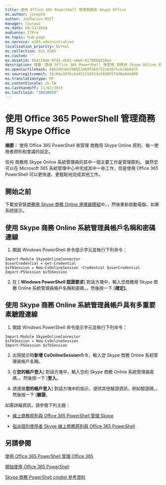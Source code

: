 ```yaml
---
title: 使用 Office 365 PowerShell 管理商務用 Skype Office
ms.author: josephd
author: JoeDavies-MSFT
manager: laurawi
ms.date: 09/13/2018
audience: ITPro
ms.topic: hub-page
ms.service: o365-administration
localization_priority: Normal
ms.collection: Ent_O365
ms.custom: ''
ms.assetid: 054c16e6-9fd1-4e85-a0e6-81788b8410ea
description: 摘要︰使用 Office 365 PowerShell 來管理 商務用 Skype Online 原則、每一使用者原則和會議的設定。
ms.openlocfilehash: 48b10038e396953469f4b0732103671cbc6b0d75
ms.sourcegitcommit: 35c04a3d76cbe851110553e5930557248e8d4d89
ms.translationtype: MT
ms.contentlocale: zh-TW
ms.lasthandoff: 11/07/2019
ms.locfileid: "38030938"
---
```

# <a name="manage-skype-for-business-online-with-office-365-powershell"></a>使用 Office 365 PowerShell 管理商務用 Skype Office

 **摘要︰** 使用 Office 365 PowerShell 來管理 商務用 Skype Online 原則、每一使用者原則和會議的設定。
  
任何 商務用 Skype Online 系統管理員的其中一個主要工作是管理原則。 雖然您可以在 Microsoft 365 系統管理中心中完成其中一些工作，但是使用 Office 365 PowerShell 可以更快速、更輕鬆地完成其他工作。 

## <a name="before-you-start"></a>開始之前

下載並安裝[商務用 Skype 商務 Online 連接器模組](https://www.microsoft.com/download/details.aspx?id=39366)中，，然後重新啟動電腦，如果系統提示。


## <a name="connect-using-a-skype-for-business-online-administrator-account-name-and-password"></a>使用 Skype 商務 Online 系統管理員帳戶名稱和密碼連線

1. 開啟 Windows PowerShell 命令提示字元並執行下列命令： 
    
  ```
  Import-Module SkypeOnlineConnector
  $userCredential = Get-Credential
  $sfbSession = New-CsOnlineSession -Credential $userCredential
  Import-PSSession $sfbSession
  ```

2. 在 [ **Windows PowerShell 認證要求**] 對話方塊中，輸入您商務用 Skype 商務 Online 系統管理員帳戶名稱和密碼，，然後按一下 [**確定]**。


## <a name="connect-using-a-skype-for-business-online-administrator-account-with-multifactor-authentication"></a>使用 Skype 商務 Online 系統管理員帳戶具有多重要素驗證連線

1. 開啟 Windows PowerShell 命令提示字元並執行下列命令：

  ```
  Import-Module SkypeOnlineConnector
  $sfbSession = New-CsOnlineSession
  Import-PSSession $sfbSession
  ```

2. 出現提示時**新增 CsOnlineSession**命令，輸入您 Skype 商務 Online 系統管理員帳戶名稱。

3. 在**您的帳戶登入**] 對話方塊中，輸入您的 Skype 商務 Online 系統管理員密碼，，然後按一下 [**登入**。

4. 請遵循**您的帳戶登入**] 對話方塊中的指示，提供其他驗證資訊，例如驗證碼，，然後按一下 [**驗證**。

如需詳細資訊，請參閱下列主題：
  
- [線上商務原則與 Office 365 PowerShell 管理 Skype](manage-skype-for-business-online-policies-with-office-365-powershell.md)
    
- [指派個別使用者 Skype 線上商務原則與 Office 365 PowerShell](assign-per-user-skype-for-business-online-policies-with-office-365-powershell.md)
    
## <a name="see-also"></a>另請參閱

[使用 Office 365 PowerShell 管理 Office 365](manage-office-365-with-office-365-powershell.md)
  
[開始使用 Office 365 PowerShell](getting-started-with-office-365-powershell.md)

[Skype 商務 PowerShell cmdlet 參考資料](https://docs.microsoft.com/powershell/module/skype/?view=skype-ps)


